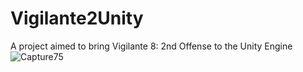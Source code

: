 # Vigilante2Unity
A project aimed to bring Vigilante 8: 2nd Offense to the Unity Engine
![Capture75](https://user-images.githubusercontent.com/10352091/126869780-fa933a68-73f9-41d0-aca3-01dfde5665d8.PNG)
